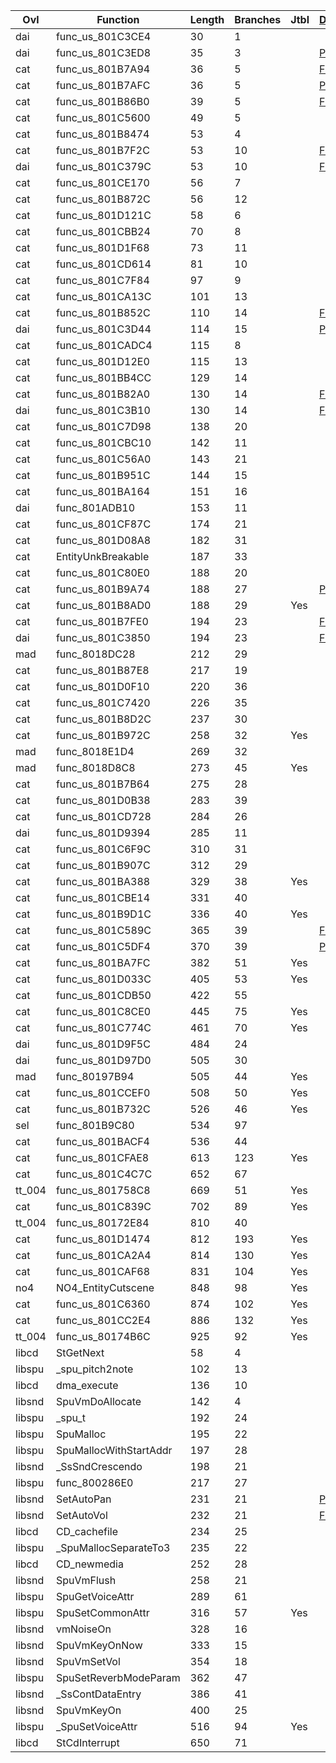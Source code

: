 | Ovl    | Function               |   Length |   Branches | Jtbl   | [Duplicate](https://raw.githubusercontent.com/Xeeynamo/sotn-decomp/gh-duplicates/duplicates.txt)                     | WIP                             | %     |
|--------|------------------------|----------|------------|--------|----------------------------------------------------------------------------------------------------------------------|---------------------------------|-------|
| dai    | func_us_801C3CE4       |       30 |          1 |        |                                                                                                                      | https://decomp.me/scratch/bPQzJ | 1.0   |
| dai    | func_us_801C3ED8       |       35 |          3 |        | [Part](https://raw.githubusercontent.com/Xeeynamo/sotn-decomp/gh-duplicates/duplicates.txt#:~:text=func_us_801C3ED8) | https://decomp.me/scratch/hj2gW | 1.0   |
| cat    | func_us_801B7A94       |       36 |          5 |        | [Full](https://raw.githubusercontent.com/Xeeynamo/sotn-decomp/gh-duplicates/duplicates.txt#:~:text=func_us_801B7A94) |                                 |       |
| cat    | func_us_801B7AFC       |       36 |          5 |        | [Part](https://raw.githubusercontent.com/Xeeynamo/sotn-decomp/gh-duplicates/duplicates.txt#:~:text=func_us_801B7AFC) |                                 |       |
| cat    | func_us_801B86B0       |       39 |          5 |        | [Full](https://raw.githubusercontent.com/Xeeynamo/sotn-decomp/gh-duplicates/duplicates.txt#:~:text=func_us_801B86B0) |                                 |       |
| cat    | func_us_801C5600       |       49 |          5 |        |                                                                                                                      |                                 |       |
| cat    | func_us_801B8474       |       53 |          4 |        |                                                                                                                      |                                 |       |
| cat    | func_us_801B7F2C       |       53 |         10 |        | [Full](https://raw.githubusercontent.com/Xeeynamo/sotn-decomp/gh-duplicates/duplicates.txt#:~:text=func_us_801B7F2C) |                                 |       |
| dai    | func_us_801C379C       |       53 |         10 |        | [Full](https://raw.githubusercontent.com/Xeeynamo/sotn-decomp/gh-duplicates/duplicates.txt#:~:text=func_us_801C379C) | https://decomp.me/scratch/KTZIo | 1.0   |
| cat    | func_us_801CE170       |       56 |          7 |        |                                                                                                                      |                                 |       |
| cat    | func_us_801B872C       |       56 |         12 |        |                                                                                                                      |                                 |       |
| cat    | func_us_801D121C       |       58 |          6 |        |                                                                                                                      |                                 |       |
| cat    | func_us_801CBB24       |       70 |          8 |        |                                                                                                                      |                                 |       |
| cat    | func_us_801D1F68       |       73 |         11 |        |                                                                                                                      |                                 |       |
| cat    | func_us_801CD614       |       81 |         10 |        |                                                                                                                      |                                 |       |
| cat    | func_us_801C7F84       |       97 |          9 |        |                                                                                                                      |                                 |       |
| cat    | func_us_801CA13C       |      101 |         13 |        |                                                                                                                      |                                 |       |
| cat    | func_us_801B852C       |      110 |         14 |        | [Full](https://raw.githubusercontent.com/Xeeynamo/sotn-decomp/gh-duplicates/duplicates.txt#:~:text=func_us_801B852C) |                                 |       |
| dai    | func_us_801C3D44       |      114 |         15 |        | [Part](https://raw.githubusercontent.com/Xeeynamo/sotn-decomp/gh-duplicates/duplicates.txt#:~:text=func_us_801C3D44) | https://decomp.me/scratch/RYtWX | 0.997 |
| cat    | func_us_801CADC4       |      115 |          8 |        |                                                                                                                      |                                 |       |
| cat    | func_us_801D12E0       |      115 |         13 |        |                                                                                                                      |                                 |       |
| cat    | func_us_801BB4CC       |      129 |         14 |        |                                                                                                                      |                                 |       |
| cat    | func_us_801B82A0       |      130 |         14 |        | [Full](https://raw.githubusercontent.com/Xeeynamo/sotn-decomp/gh-duplicates/duplicates.txt#:~:text=func_us_801B82A0) |                                 |       |
| dai    | func_us_801C3B10       |      130 |         14 |        | [Full](https://raw.githubusercontent.com/Xeeynamo/sotn-decomp/gh-duplicates/duplicates.txt#:~:text=func_us_801C3B10) | https://decomp.me/scratch/84nrf | 0.999 |
| cat    | func_us_801C7D98       |      138 |         20 |        |                                                                                                                      |                                 |       |
| cat    | func_us_801CBC10       |      142 |         11 |        |                                                                                                                      |                                 |       |
| cat    | func_us_801C56A0       |      143 |         21 |        |                                                                                                                      |                                 |       |
| cat    | func_us_801B951C       |      144 |         15 |        |                                                                                                                      |                                 |       |
| cat    | func_us_801BA164       |      151 |         16 |        |                                                                                                                      |                                 |       |
| dai    | func_801ADB10          |      153 |         11 |        |                                                                                                                      | https://decomp.me/scratch/tI49k | 1.0   |
| cat    | func_us_801CF87C       |      174 |         21 |        |                                                                                                                      |                                 |       |
| cat    | func_us_801D08A8       |      182 |         31 |        |                                                                                                                      |                                 |       |
| cat    | EntityUnkBreakable     |      187 |         33 |        |                                                                                                                      |                                 |       |
| cat    | func_us_801C80E0       |      188 |         20 |        |                                                                                                                      |                                 |       |
| cat    | func_us_801B9A74       |      188 |         27 |        | [Part](https://raw.githubusercontent.com/Xeeynamo/sotn-decomp/gh-duplicates/duplicates.txt#:~:text=func_us_801B9A74) |                                 |       |
| cat    | func_us_801B8AD0       |      188 |         29 | Yes    |                                                                                                                      |                                 |       |
| cat    | func_us_801B7FE0       |      194 |         23 |        | [Full](https://raw.githubusercontent.com/Xeeynamo/sotn-decomp/gh-duplicates/duplicates.txt#:~:text=func_us_801B7FE0) |                                 |       |
| dai    | func_us_801C3850       |      194 |         23 |        | [Full](https://raw.githubusercontent.com/Xeeynamo/sotn-decomp/gh-duplicates/duplicates.txt#:~:text=func_us_801C3850) | https://decomp.me/scratch/BoxuU | 0.999 |
| mad    | func_8018DC28          |      212 |         29 |        |                                                                                                                      |                                 |       |
| cat    | func_us_801B87E8       |      217 |         19 |        |                                                                                                                      |                                 |       |
| cat    | func_us_801D0F10       |      220 |         36 |        |                                                                                                                      |                                 |       |
| cat    | func_us_801C7420       |      226 |         35 |        |                                                                                                                      |                                 |       |
| cat    | func_us_801B8D2C       |      237 |         30 |        |                                                                                                                      |                                 |       |
| cat    | func_us_801B972C       |      258 |         32 | Yes    |                                                                                                                      |                                 |       |
| mad    | func_8018E1D4          |      269 |         32 |        |                                                                                                                      | https://decomp.me/scratch/44NLa | 0.99  |
| mad    | func_8018D8C8          |      273 |         45 | Yes    |                                                                                                                      | https://decomp.me/scratch/HlnOn | 0.931 |
| cat    | func_us_801B7B64       |      275 |         28 |        |                                                                                                                      |                                 |       |
| cat    | func_us_801D0B38       |      283 |         39 |        |                                                                                                                      |                                 |       |
| cat    | func_us_801CD728       |      284 |         26 |        |                                                                                                                      |                                 |       |
| dai    | func_us_801D9394       |      285 |         11 |        |                                                                                                                      | https://decomp.me/scratch/by1pM | 1.0   |
| cat    | func_us_801C6F9C       |      310 |         31 |        |                                                                                                                      |                                 |       |
| cat    | func_us_801B907C       |      312 |         29 |        |                                                                                                                      |                                 |       |
| cat    | func_us_801BA388       |      329 |         38 | Yes    |                                                                                                                      |                                 |       |
| cat    | func_us_801CBE14       |      331 |         40 |        |                                                                                                                      |                                 |       |
| cat    | func_us_801B9D1C       |      336 |         40 | Yes    |                                                                                                                      |                                 |       |
| cat    | func_us_801C589C       |      365 |         39 |        | [Full](https://raw.githubusercontent.com/Xeeynamo/sotn-decomp/gh-duplicates/duplicates.txt#:~:text=func_us_801C589C) |                                 |       |
| cat    | func_us_801C5DF4       |      370 |         39 |        | [Part](https://raw.githubusercontent.com/Xeeynamo/sotn-decomp/gh-duplicates/duplicates.txt#:~:text=func_us_801C5DF4) |                                 |       |
| cat    | func_us_801BA7FC       |      382 |         51 | Yes    |                                                                                                                      |                                 |       |
| cat    | func_us_801D033C       |      405 |         53 | Yes    |                                                                                                                      |                                 |       |
| cat    | func_us_801CDB50       |      422 |         55 |        |                                                                                                                      |                                 |       |
| cat    | func_us_801C8CE0       |      445 |         75 | Yes    |                                                                                                                      |                                 |       |
| cat    | func_us_801C774C       |      461 |         70 | Yes    |                                                                                                                      |                                 |       |
| dai    | func_us_801D9F5C       |      484 |         24 |        |                                                                                                                      | https://decomp.me/scratch/AINFo | 0.998 |
| dai    | func_us_801D97D0       |      505 |         30 |        |                                                                                                                      | https://decomp.me/scratch/hvpal | 1.0   |
| mad    | func_80197B94          |      505 |         44 | Yes    |                                                                                                                      | https://decomp.me/scratch/rg2V6 | 0.872 |
| cat    | func_us_801CCEF0       |      508 |         50 | Yes    |                                                                                                                      |                                 |       |
| cat    | func_us_801B732C       |      526 |         46 | Yes    |                                                                                                                      |                                 |       |
| sel    | func_801B9C80          |      534 |         97 |        |                                                                                                                      | https://decomp.me/scratch/EX5Z5 | 0.989 |
| cat    | func_us_801BACF4       |      536 |         44 |        |                                                                                                                      |                                 |       |
| cat    | func_us_801CFAE8       |      613 |        123 | Yes    |                                                                                                                      |                                 |       |
| cat    | func_us_801C4C7C       |      652 |         67 |        |                                                                                                                      |                                 |       |
| tt_004 | func_us_801758C8       |      669 |         51 | Yes    |                                                                                                                      | https://decomp.me/scratch/hfTvT | 0.975 |
| cat    | func_us_801C839C       |      702 |         89 | Yes    |                                                                                                                      |                                 |       |
| tt_004 | func_us_80172E84       |      810 |         40 |        |                                                                                                                      | https://decomp.me/scratch/H9tSu | 0.947 |
| cat    | func_us_801D1474       |      812 |        193 | Yes    |                                                                                                                      |                                 |       |
| cat    | func_us_801CA2A4       |      814 |        130 | Yes    |                                                                                                                      |                                 |       |
| cat    | func_us_801CAF68       |      831 |        104 | Yes    |                                                                                                                      |                                 |       |
| no4    | NO4_EntityCutscene     |      848 |         98 | Yes    |                                                                                                                      | https://decomp.me/scratch/WoDh2 | 0.996 |
| cat    | func_us_801C6360       |      874 |        102 | Yes    |                                                                                                                      |                                 |       |
| cat    | func_us_801CC2E4       |      886 |        132 | Yes    |                                                                                                                      |                                 |       |
| tt_004 | func_us_80174B6C       |      925 |         92 | Yes    |                                                                                                                      | https://decomp.me/scratch/mm3YA | 0.997 |
| libcd  | StGetNext              |       58 |          4 |        |                                                                                                                      | https://decomp.me/scratch/xxA0w | 0.851 |
| libspu | _spu_pitch2note        |      102 |         13 |        |                                                                                                                      | https://decomp.me/scratch/k3ClY | 1.0   |
| libcd  | dma_execute            |      136 |         10 |        |                                                                                                                      | https://decomp.me/scratch/tP83w | 0.971 |
| libsnd | SpuVmDoAllocate        |      142 |          4 |        |                                                                                                                      |                                 |       |
| libspu | _spu_t                 |      192 |         24 |        |                                                                                                                      | https://decomp.me/scratch/EfAgN | 1.0   |
| libspu | SpuMalloc              |      195 |         22 |        |                                                                                                                      | https://decomp.me/scratch/QeDpL | 1.0   |
| libspu | SpuMallocWithStartAddr |      197 |         28 |        |                                                                                                                      | https://decomp.me/scratch/7mCAr | 1.0   |
| libsnd | _SsSndCrescendo        |      198 |         21 |        |                                                                                                                      | https://decomp.me/scratch/gQV6M | 0.915 |
| libspu | func_800286E0          |      217 |         27 |        |                                                                                                                      | https://decomp.me/scratch/EOb4q | 1.0   |
| libsnd | SetAutoPan             |      231 |         21 |        | [Part](https://raw.githubusercontent.com/Xeeynamo/sotn-decomp/gh-duplicates/duplicates.txt#:~:text=SetAutoPan)       | https://decomp.me/scratch/UNz8o | 0.985 |
| libsnd | SetAutoVol             |      232 |         21 |        | [Full](https://raw.githubusercontent.com/Xeeynamo/sotn-decomp/gh-duplicates/duplicates.txt#:~:text=SetAutoVol)       | https://decomp.me/scratch/LpEiv | 0.988 |
| libcd  | CD_cachefile           |      234 |         25 |        |                                                                                                                      |                                 |       |
| libspu | _SpuMallocSeparateTo3  |      235 |         22 |        |                                                                                                                      | https://decomp.me/scratch/ldlqn | 1.0   |
| libcd  | CD_newmedia            |      252 |         28 |        |                                                                                                                      | https://decomp.me/scratch/0c0QA | 0.736 |
| libsnd | SpuVmFlush             |      258 |         21 |        |                                                                                                                      | https://decomp.me/scratch/H3WGD | 0.996 |
| libspu | SpuGetVoiceAttr        |      289 |         61 |        |                                                                                                                      | https://decomp.me/scratch/Mcjwq | 1.0   |
| libspu | SpuSetCommonAttr       |      316 |         57 | Yes    |                                                                                                                      | https://decomp.me/scratch/M3gZL | 1.0   |
| libsnd | vmNoiseOn              |      328 |         16 |        |                                                                                                                      | https://decomp.me/scratch/jB9z1 | 0.88  |
| libsnd | SpuVmKeyOnNow          |      333 |         15 |        |                                                                                                                      | https://decomp.me/scratch/rM9g2 | 0.991 |
| libsnd | SpuVmSetVol            |      354 |         18 |        |                                                                                                                      | https://decomp.me/scratch/OtJtH | 0.867 |
| libspu | SpuSetReverbModeParam  |      362 |         47 |        |                                                                                                                      | https://decomp.me/scratch/N3GfD | 0.85  |
| libsnd | _SsContDataEntry       |      386 |         41 |        |                                                                                                                      | https://decomp.me/scratch/NFBGa | 0.919 |
| libsnd | SpuVmKeyOn             |      400 |         25 |        |                                                                                                                      | https://decomp.me/scratch/8SMQ8 | 0.835 |
| libspu | _SpuSetVoiceAttr       |      516 |         94 | Yes    |                                                                                                                      | https://decomp.me/scratch/L2gIf | 0.823 |
| libcd  | StCdInterrupt          |      650 |         71 |        |                                                                                                                      | https://decomp.me/scratch/1k0K8 | 0.92  |
